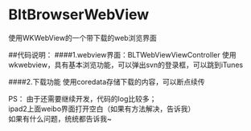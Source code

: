 # BltBrowserWebView
使用WKWebView的一个带下载的web浏览界面

##代码说明：
####1.webview界面：BLTWebViewViewController
使用wkwebview，具有基本浏览功能，可以弹出svn的登录框，可以跳到iTunes

####2.下载功能
使用coredata存储下载的内容，可以断点续传



PS：
由于还需要继续开发，代码的log比较多；<br/>
ipad2上面weibo界面打开空白（如果有方法解决，告诉我）<br/>
如果有什么问题，统统都告诉我~<br/>

